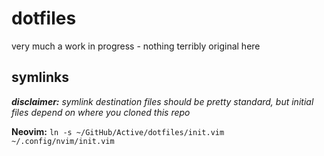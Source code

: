 # dotfiles
very much a work in progress - nothing terribly original here

## symlinks
_**disclaimer:** symlink destination files should be pretty standard, but initial files depend on where you cloned this repo_

**Neovim:** ```ln -s ~/GitHub/Active/dotfiles/init.vim ~/.config/nvim/init.vim```
